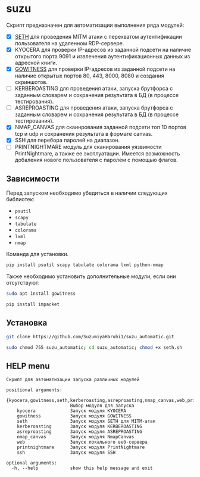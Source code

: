 # suzu
Скрипт предназначен для автоматизации выполнения ряда модулей:
- [x] [SETH](https://github.com/SySS-Research/Seth) для проведения MITM атаки с перехватом аутентификации пользователя на удаленном RDP-сервере.
- [x] KYOCERA для проверки IP-адресов из заданной подсети на наличие открытого порта 9091 и извлечения аутентификационных данных из адресной книги.
- [x] [GOWITNESS](https://github.com/sensepost/gowitness?tab=readme-ov-file) для проверки IP-адресов из заданной подсети на наличие открытых портов 80, 443, 8000, 8080 и создания скриншотов.
- [ ] KERBEROASTING для проведения атаки, запуска брутфорса с заданным словарем и сохранения результата в БД (в процессе тестирования).
- [ ] ASREPROASTING для проведения атаки, запуска брутфорса с заданным словарем и сохранения результата в БД (в процессе тестирования).
- [x] NMAP_CANVAS для скаинрования заданной подсети топ 10 портов tcp и udp и сохранения результата в формате canvas.
- [x] SSH для перебора паролей на диапазон.
- [ ] PRINTNIGHTMARE модуль для сканирования уязвимости PrintNightmare, а также ее эксплуатации. Имеется возможность добаления нового пользователя с паролем с помощью флагов.
## Зависимости
Перед запуском необходимо убедиться в наличии следующих библиотек:
- `psutil`
- `scapy`
- `tabulate`
- `colorama`
- `lxml`
- `nmap`

Команда для установки.
```python
pip install psutil scapy tabulate colorama lxml python-nmap
```
Также необходимо установить дополнительные модули, если они отсутствуют:
```bash
sudo apt install gowitness
```
```bash
pip install impacket
```
## Установка
```bash
git clone https://github.com/SuzumiyaHaruhi1/suzu_automatic.git
```
```bash
sudo chmod 755 suzu_automatic; cd suzu_automatic; chmod +x seth.sh
```
## HELP menu
```
Скрипт для автоматизации запуска различных модулей

positional arguments:
  {kyocera,gowitness,seth,kerberoasting,asreproasting,nmap_canvas,web,printnightmare,ssh}
                        Выбор модуля для запуска
    kyocera             Запуск модуля KYOCERA
    gowitness           Запуск модуля GOWITNESS
    seth                Запуск модуля SETH для MITM-атак
    kerberoasting       Запуск модуля KERBEROASTING
    asreproasting       Запуск модуля ASREPROASTING
    nmap_canvas         Запуск модуля NmapCanvas
    web                 Запуск локального веб-сервера
    printnightmare      Запуск модуля PrintNightmare
    ssh                 Запуск модуля SSH

optional arguments:
  -h, --help            show this help message and exit
  ```
